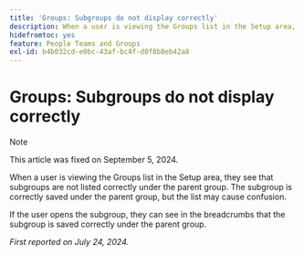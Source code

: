 ```yaml
---
title: 'Groups: Subgroups do not display correctly'
description: When a user is viewing the Groups list in the Setup area, they see that subgroups are not listed correctly under the parent group. The subgroup is correctly saved under the parent group, but the list may cause confusion.
hidefromtoc: yes
feature: People Teams and Groups
exl-id: b4b032cd-e0bc-43af-bc4f-d0f8b8eb42a8
---
```

# Groups: Subgroups do not display correctly

>[!NOTE] 
>
>This article was fixed on September 5, 2024.

When a user is viewing the Groups list in the Setup area, they see that subgroups are not listed correctly under the parent group. The subgroup is correctly saved under the parent group, but the list may cause confusion.

If the user opens the subgroup, they can see in the breadcrumbs that the subgroup is saved correctly under the parent group.

_First reported on July 24, 2024._
